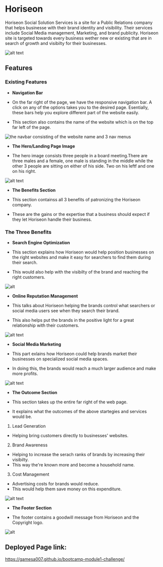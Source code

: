 # Horiseon


Horiseon Social Solution Services is a site for a Public Relations company that helps businesse with their brand identity and visibility.
Their services include Social Media management, Marketing, and brand publicity. 
Horiseon site is targeted towards every business wether new or existing that are in search of growth and visibilty for their businesses. 

![alt text](https://github.com/Gamesa007/bootcamp/blob/main/Develop/assets/images/Full%20page.jpeg)


## Features


### Existing Features

- __Navigation Bar__

- On the far right of the page, we have the responsive navigation bar. A click on any of the  options takes you to the desired page. 
  Esentially, these bars help you explore different part of the website easily.
- This section also contains the name of the website which is on the top far left of the page.

![the navbar consisting of the website name and 3 nav menus](https://github.com/Gamesa007/bootcamp/blob/main/Develop/assets/images/Horiseon%20title.jpeg)



- __The Hero/Landing Page Image__


- The hero image consists three people in a board meeting.There are three males and a female, one male is standing in the middle while the other 3 people are sitting on either of his side. Two on his leftf and one on his right.

![alt text](https://github.com/Gamesa007/bootcamp/blob/main/Develop/assets/images/Hero.jpeg)


- __The Benefits Section__

- This section containss all 3 benefits of patronizing the Horiseon company. 
- These are the gains or the expertise that a business should expect if they let Horiseon handle their business.

### The Three Benefits

- __Search Engine Optimization__

- This section explains how Horiseon would help position businesses on the right websites and make it easy for searchers to find them during their search.
- This would also help with the visibilty of the brand and reaching the right customers.

![alt](https://github.com/Gamesa007/bootcamp/blob/main/Develop/assets/images/Info%201.jpeg)


- __Online Reputation Management__

- This talks about Horiseon helping the brands control what searchers or social media users see when they search their brand.
- This also helps put the brands in the positive light for a great relationship with their customers.

![alt text](https://github.com/Gamesa007/bootcamp/blob/main/Develop/assets/images/Info%202.jpeg)


- __Social Media Marketing__

- This part exlains how Horiseon could help brands market their businesses on specialized social media spaces.
- In doing this, the brands would reach a much larger audience and make more profits.

![alt text](https://github.com/Gamesa007/bootcamp/blob/main/Develop/assets/images/Info%203.jpeg)


- __The Outcome Section__

- This section takes up the entire far right of the web page.
- It explains what the outcomes of the above startegies and services would be.



1. Lead Generation
 - Helping bring customers directly to businesses' websites.

 

2. Brand Awareness
 - Helping to increase the serach ranks of brands by increasing their visibilty.
 - This way the're known more and become a household name.



3. Cost Management
 - Advertising costs for brands would reduce.
 - This would help them save money on this expenditure.



 ![alt text](https://github.com/Gamesa007/bootcamp/blob/main/Develop/assets/images/Outcome.jpeg)


 - __The Footer Section__

 - The footer contains a goodwill message from Horiseon and the Copyright logo.

 ![alt](https://github.com/Gamesa007/bootcamp/blob/main/Develop/assets/images/Footer%20Section.jpeg)


 ## Deployed Page link:

 https://gamesa007.github.io/bootcamp-module1-challenge/
